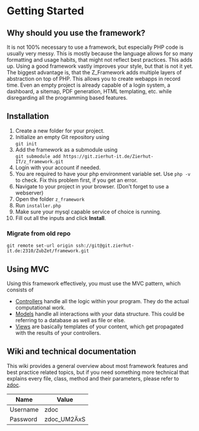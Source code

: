 # Getting Started
## Why should you use the framework?
It is not 100% necessary to use a framework, but especially PHP code is usually very messy. This is mostly because the language allows for so many formatting and usage habits, that might not reflect best practices. This adds up. Using a good framework vastly improves your style, but that is not it yet. The biggest advantage is, that the Z_Framework adds multiple layers of abstraction on top of PHP. This allows you to create webapps in record time. Even an empty project is already capable of a login system, a dashboard, a sitemap, PDF generation, HTML templating, etc. while disregarding all the programming based features.

## Installation
1. Create a new folder for your project.
2. Initialize an empty Git repository using<br>
   `git init`
3. Add the framework as a submodule using<br> 
   `git submodule add https://git.zierhut-it.de/Zierhut-IT/z_framework.git`
4. Login with your account if needed.
5. You are required to have your php environment variable set. Use `php -v` to check. Fix this problem first, if you get an error.
6. Navigate to your project in your browser. (Don't forget to use a webserver)
7. Open the folder `z_framework`
8. Run `installer.php`
9. Make sure your mysql capable service of choice is running.
10. Fill out all the inputs and click **Install**.

### Migrate from old repo
`git remote set-url origin ssh://git@git.zierhut-it.de:2310/ZubZet/framework.git`

## Using MVC
Using this framework effectively, you must use the MVC pattern, which consists of 
* [Controllers](./Getting-Started%3A-Controllers-and-Actions) handle all the logic within your program. They do the actual computational work. 
* [Models](./Getting-Started%3A-Models) handle all interactions with your data structure. This could be referring to a database as well as file or else.
* [Views](./Getting-Started%3A-Views) are basically templates of your content, which get propagated with the results of your controllers.

## Wiki and technical documentation
This wiki provides a general overview about most framework features and best practice related topics, but if you need something more technical that explains every file, class, method and their parameters, please refer to [zdoc](https://zdoc.zierhut-it.de/).

| Name     | Value       |
| -------- | ----------- |
| Username | zdoc        |
| Password | zdoc_UM2ÄxS |